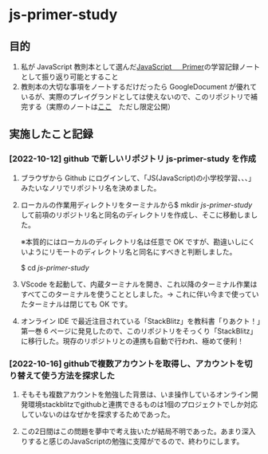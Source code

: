 # js-primer-study

## 目的

1. 私が JavaScript 教則本として選んだ[JavaScript 　 Primer](https://jsprimer.net/)の学習記録ノートとして振り返り可能とすること
1. 教則本の大切な事項をノートするだけだったら GoogleDocument が優れているが、実際のプレイグランドとしては使えないので、このリポジトリで補完する（実際のノートは[ここ](https://docs.google.com/document/d/19ZSQ25mYEGXZvKF9ILHM695dGOrU9meK63W5PBmzHYA/edit#heading=h.ob8z6lr3yyo1)　ただし限定公開）

## 実施したこと記録

### [2022-10-12] github で新しいリポジトリ js-primer-study を作成

1. ブラウザから Github にログインして、「JS(JavaScript)の小学校学習、、、」みたいなノリでリポジトリ名を決めました。

1. ローカルの作業用ディレクトリをターミナルから$ mkdir _js-primer-study_ して前項のリポジトリ名と同名のディレクトリを作成し、そこに移動しました。

   ※本質的にはローカルのディレクトリ名は任意で OK ですが、勘違いしにくいようにリモートのディレクトリ名と同名にすべきと判断しました。

   $ cd _js-primer-study_

1. VScode を起動して、内蔵ターミナルを開き、これ以降のターミナル作業はすべてこのターミナルを使うこととしました。→ これに伴い今まで使っていたターミナルは閉じても OK です。

1. オンライン IDE で最近注目されている「StackBlitz」を教科書「りあクト！」第一巻 6 ページに発見したので、このリポジトリをそっくり「StackBlitz」に移行した。現存のリポジトリとの連携も自動で行われ、極めて便利！

### [2022-10-16] githubで複数アカウントを取得し、アカウントを切り替えて使う方法を探求した

1. そもそも複数アカウントを勉強した背景は、いま操作しているオンライン開発環境stackblitzでgithubと連携できるものは1個のプロジェクトでしか対応していないのはなぜかを探求するためであった。

1. この2日間はこの問題を夢中で考え抜いたが結局不明であった。あまり深入りすると感じのJavaScriptの勉強に支障がでるので、終わりにします。


